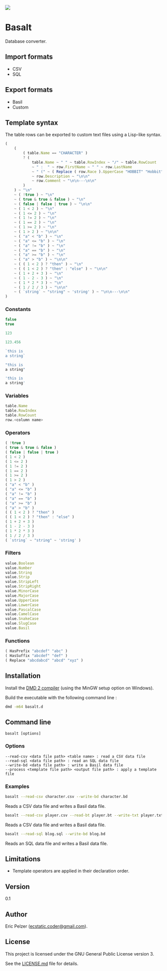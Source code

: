 ![](https://github.com/senselogic/BASALT/blob/master/LOGO/basalt.png)

# Basalt

Database converter.

## Import formats

*   CSV
*   SQL

## Export formats

*   Basil
*   Custom

## Template syntax

The table rows can be exported to custom text files using a Lisp-like syntax.

```javascript
(
    (
        ( table.Name == "CHARACTER" )
        ? (
            table.Name ~ " " ~ table.RowIndex ~ "/" ~ table.RowCount
            ~ " :  " ~ row.FirstName ~ " " ~ row.LastName
            ~ " (" ~ ( Replace ( row.Race ).UpperCase "HOBBIT" "Hobbit" ) ~ ")\n\n"
            ~ row.Description ~ "\n\n"
            ~ row.Comment ~ "\n\n---\n\n"
        )
    ) ~ "\n"
    ~ ( !true ) ~ "\n"
    ~ ( true & true & false ) ~ "\n"
    ~ ( false | false | true ) ~ "\n\n"
    ~ ( 1 < 2 ) ~ "\n"
    ~ ( 1 <= 2 ) ~ "\n"
    ~ ( 1 != 2 ) ~ "\n"
    ~ ( 1 == 2 ) ~ "\n"
    ~ ( 1 >= 2 ) ~ "\n"
    ~ ( 1 > 2 ) ~ "\n\n"
    ~ ( "a" < "b" ) ~ "\n"
    ~ ( "a" <= "b" ) ~ "\n"
    ~ ( "a" != "b" ) ~ "\n"
    ~ ( "a" == "b" ) ~ "\n"
    ~ ( "a" >= "b" ) ~ "\n"
    ~ ( "a" > "b" ) ~ "\n\n"
    ~ ( ( 1 < 2 ) ? "then" ) ~ "\n"
    ~ ( ( 1 < 2 ) ? "then" : "else" ) ~ "\n\n"
    ~ ( 1 + 2 + 3 ) ~ "\n"
    ~ ( 1 - 2 - 3 ) ~ "\n"
    ~ ( 1 * 2 * 3 ) ~ "\n"
    ~ ( 1 / 2 / 3 ) ~ "\n\n"
    ~ ( `string` ~ "string" ~ 'string' ) ~ "\n\n---\n\n"
)
```

### Constants

```javascript
false
true

123

123.456

`this is
a string`

"this is
a string"

'this is
a string'
```

### Variables

```javascript
table.Name
table.RowIndex
table.RowCount
row.<column name>
```

### Operators

```javascript
( !true )
( true & true & false )
( false | false | true )
( 1 < 2 )
( 1 <= 2 )
( 1 != 2 )
( 1 == 2 )
( 1 >= 2 )
( 1 > 2 )
( "a" < "b" )
( "a" <= "b" )
( "a" != "b" )
( "a" == "b" )
( "a" >= "b" )
( "a" > "b" )
( ( 1 < 2 ) ? "then" )
( ( 1 < 2 ) ? "then" : "else" )
( 1 + 2 + 3 )
( 1 - 2 - 3 )
( 1 * 2 * 3 )
( 1 / 2 / 3 )
( `string` ~ "string" ~ 'string' )
```

### Filters

```javascript
value.Boolean
value.Number
value.String
value.Strip
value.StripLeft
value.StripRight
value.MinorCase
value.MajorCase
value.UpperCase
value.LowerCase
value.PascalCase
value.CamelCase
value.SnakeCase
value.SlugCase
value.Basil
```

### Functions

```javascript
( HasPrefix "abcdef" "abc" )
( HasSuffix "abcdef" "def" )
( Replace "abcdabcd" "abcd" "xyz" )
```

## Installation

Install the [DMD 2 compiler](https://dlang.org/download.html) (using the MinGW setup option on Windows).

Build the executable with the following command line :

```bash
dmd -m64 basalt.d
```

## Command line

```
basalt [options]
```

### Options

```
--read-csv <data file path> <table name> : read a CSV data file
--read-sql <data file path> : read an SQL data file
--write-bd <data file path> : write a Basil data file
--process <template file path> <output file path> : apply a template file
```

### Examples

```bash
basalt --read-csv character.csv --write-bd character.bd
```

Reads a CSV data file and writes a Basil data file.

```bash
basalt --read-csv player.csv --read-bt player.bt --write-txt player.txt
```

Reads a CSV data file and writes a Basil data file.

```bash
basalt --read-sql blog.sql --write-bd blog.bd
```

Reads an SQL data file and writes a Basil data file.

## Limitations

*   Template operators are applied in their declaration order.

## Version

0.1

## Author

Eric Pelzer (ecstatic.coder@gmail.com).

## License

This project is licensed under the GNU General Public License version 3.

See the [LICENSE.md](LICENSE.md) file for details.
